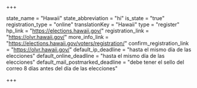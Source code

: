 +++

state_name = "Hawaii"
state_abbreviation = "hi"
is_state = "true"
registration_type = "online"
translationKey = "Hawaii"
type = "register"
hp_link = "https://elections.hawaii.gov/"
registration_link = "https://olvr.hawaii.gov/"
more_info_link = "https://elections.hawaii.gov/voters/registration/"
confirm_registration_link = "https://olvr.hawaii.gov/"
default_ip_deadline = "hasta el mismo día de las elecciones"
default_online_deadline = "hasta el mismo día de las elecciones"
default_mail_postmarked_deadline = "debe tener el sello del correo 8 días antes del día de las elecciones"

+++